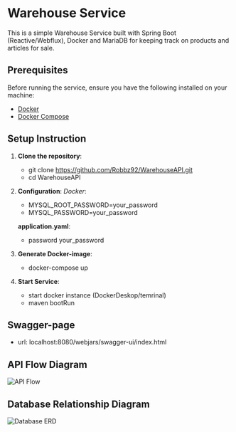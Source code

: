 # Warehouse Service

This is a simple Warehouse Service built with Spring Boot (Reactive/Webflux), Docker and MariaDB 
for keeping track on products and articles for sale.

## Prerequisites

Before running the service, ensure you have the following installed on your machine:
- [Docker](https://www.docker.com/get-started)
- [Docker Compose](https://docs.docker.com/compose/)

## Setup Instruction
1. **Clone the repository**:
   - git clone https://github.com/Robbz92/WarehouseAPI.git
   - cd WarehouseAPI

2. **Configuration**:
   *Docker*:
    - MYSQL_ROOT_PASSWORD=your_password
    - MYSQL_PASSWORD=your_password
        
   **application.yaml**:
   - password your_password

3. **Generate Docker-image**:
    - docker-compose up

4. **Start Service**:
    - start docker instance (DockerDeskop/temrinal)
    - maven bootRun
  
## Swagger-page
* url: localhost:8080/webjars/swagger-ui/index.html

## API Flow Diagram
![API Flow](docs/images/api_flow.png)

## Database Relationship Diagram
![Database ERD](docs/images/database_erd.png)

